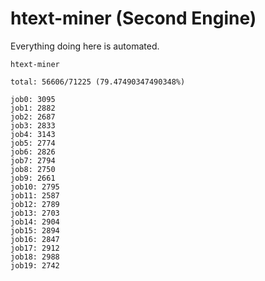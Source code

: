# htext-miner (Second Engine)

Everything doing here is automated.

```
htext-miner

total: 56606/71225 (79.47490347490348%)

job0: 3095
job1: 2882
job2: 2687
job3: 2833
job4: 3143
job5: 2774
job6: 2826
job7: 2794
job8: 2750
job9: 2661
job10: 2795
job11: 2587
job12: 2789
job13: 2703
job14: 2904
job15: 2894
job16: 2847
job17: 2912
job18: 2988
job19: 2742
```